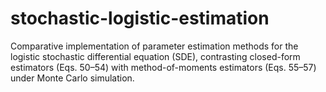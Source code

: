 # stochastic-logistic-estimation
Comparative implementation of parameter estimation methods for the logistic stochastic differential equation (SDE), contrasting closed-form estimators (Eqs. 50–54) with method-of-moments estimators (Eqs. 55–57) under Monte Carlo simulation.
